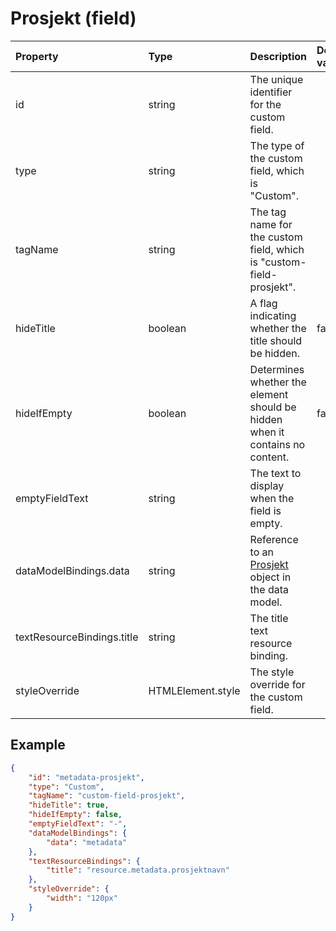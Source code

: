 # Prosjekt (field)

| Property                   | Type              | Description                                                                     | Default value |
| :------------------------- | :---------------- | :------------------------------------------------------------------------------ | :------------ |
| id                         | string            | The unique identifier for the custom field.                                     |               |
| type                       | string            | The type of the custom field, which is "Custom".                                |               |
| tagName                    | string            | The tag name for the custom field, which is "custom-field-prosjekt".            |               |
| hideTitle                  | boolean           | A flag indicating whether the title should be hidden.                           | false         |
| hideIfEmpty                | boolean           | Determines whether the element should be hidden when it contains no content.    | false         |
| emptyFieldText             | string            | The text to display when the field is empty.                                    |               |
| dataModelBindings.data     | string            | Reference to an [Prosjekt](../../classes/Prosjekt.js) object in the data model. |               |
| textResourceBindings.title | string            | The title text resource binding.                                                |               |
| styleOverride              | HTMLElement.style | The style override for the custom field.                                        |               |

## Example

```json
{
    "id": "metadata-prosjekt",
    "type": "Custom",
    "tagName": "custom-field-prosjekt",
    "hideTitle": true,
    "hideIfEmpty": false,
    "emptyFieldText": "-",
    "dataModelBindings": {
        "data": "metadata"
    },
    "textResourceBindings": {
        "title": "resource.metadata.prosjektnavn"
    },
    "styleOverride": {
        "width": "120px"
    }
}
```
